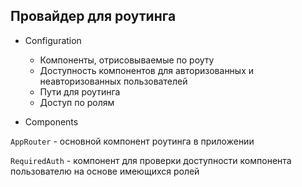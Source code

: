 ## Провайдер для роутинга

- Configuration
    - Компоненты, отрисовываемые по роуту
    - Доступность компонентов для авторизованных и неавторизованных пользователей
    - Пути для роутинга
    - Доступ по ролям

- Components

`AppRouter` - основной компонент роутинга в приложении

`RequiredAuth` - компонент для проверки доступности компонента пользователю на основе имеющихся ролей
